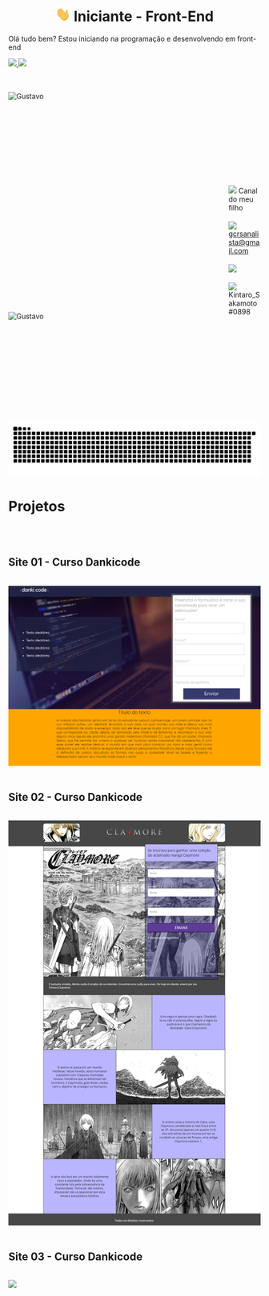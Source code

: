 ## <h1 align = "center"> <img src = "https://raw.githubusercontent.com/ABSphreak/ABSphreak/master/gifs/Hi.gif" width = "30px" > Iniciante - Front-End
Olá tudo bem? Estou iniciando na programação e desenvolvendo em front-end
<div>
  <a href="https://github.com/gcrsanalista">
  <img height="150em" src="https://github-readme-stats.vercel.app/api?username=gcrsanalista&show_icons=true&theme=tokyonight&include_all_commits=true&count_private=true"/>
  <img height="150em" src="https://github-readme-stats.vercel.app/api/top-langs/?username=gcrsanalista&layout=compact&langs_count=7&theme=tokyonight"/>
</div>
<div style="display: inline_block"><br>
</div> 
  
  <br>


<div> 

  <a href="https://www.duolingo.com/profile/gustavocostajj" target="_blank"><img src="https://user-images.githubusercontent.com/85446931/145303855-fda5b022-02bd-409f-bfb0-6945c38019c5.jpeg" target="_blank" img align="left" alt="Gustavo" height="440" width="440"></a>
  <img align="left" alt="Gustavo" height="220" width="220" src="https://user-images.githubusercontent.com/85446931/134086685-7b629b76-9f9c-4f3e-ba3a-27162e81db55.gif">
  <br>  <br> <br> <br> <br> <br> <br> <br> <br> <br> <br>
  <a href="https://www.youtube.com/watch?v=jjOd-HvOZqg" target="_blank"><img src="https://img.shields.io/badge/YouTube-FF0000?style=for-the-badge&logo=youtube&logoColor=white" target="_blank"></a> <span> Canal do meu filho </span>
  <br> <br>
  <a href = "mailto:gcrsanalista@gmail.com"><img src="https://img.shields.io/badge/-Gmail-%23333?style=for-the-badge&logo=gmail&logoColor=white" target="_blank" img align="center"></a> <span> gcrsanalista@gmail.com </span>
  <br> <br>
  <a href="https://www.linkedin.com/in/gustavo-costa-0554501b9/" target="_blank"><img src="https://img.shields.io/badge/-LinkedIn-%230077B5?style=for-the-badge&logo=linkedin&logoColor=white" target="_blank" img align="center"></a>
  <br> <br>
  <img src="https://img.shields.io/badge/Discord-7289DA?style=for-the-badge&logo=discord&logoColor=white" target="_blank" img align="center"> <span> Kintaro_Sakamoto#0898</span>
 
  ![Snake animation](https://github.com/gcrsanalista/gcrsanalista/blob/output/github-contribution-grid-snake.svg)
  
  <h1>Projetos</h1>
  <br><br>
  <h2>Site 01 - Curso Dankicode</h2>
  <br>
  <img src="https://github.com/gcrsanalista/dankicode-projeto-01/blob/main/Imagens/Projeto01.png">
  <br><br>
  <h2>Site 02 - Curso Dankicode</h2>
  <br>
  <img src="https://github.com/gcrsanalista/dankicode-projeto-02/blob/main/Imagens/projeto02-01aa.png">
  <br><br>
  <h2>Site 03 - Curso Dankicode</h2>
  <br>
  <img src="https://github.com/gcrsanalista/dankicode-projeto-03/blob/main/imagens/projeto03-01a.png">
  <br><br>
  
 
 
  
</div>
